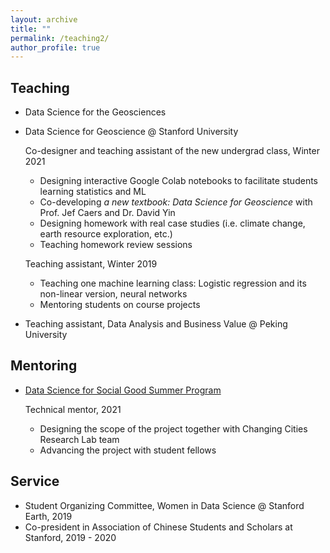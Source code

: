 ```yaml
---
layout: archive
title: ""
permalink: /teaching2/
author_profile: true
---
```


## Teaching 

- Data Science for the Geosciences 

- Data Science for Geoscience @ Stanford University

  Co-designer and teaching assistant of the new undergrad class, Winter 2021   

	- Designing interactive Google Colab notebooks to facilitate students learning statistics and ML   
	- Co-developing *a new textbook: Data Science for Geoscience* with Prof. Jef Caers and Dr. David Yin
	- Designing homework with real case studies (i.e. climate change, earth resource exploration, etc.)   
	- Teaching homework review sessions 

  Teaching assistant, Winter 2019   

	- Teaching one machine learning class: Logistic regression and its non-linear version, neural networks   
	- Mentoring students on course projects    

- Teaching assistant, Data Analysis and Business Value @ Peking University
	 

## Mentoring 

- [Data Science for Social Good Summer Program](https://datascience.stanford.edu/programs/data-science-social-good-summer-program)

	Technical mentor, 2021 
	- Designing the scope of the project together with Changing Cities Research Lab team
	- Advancing the project with student fellows

## Service
- Student Organizing Committee, Women in Data Science @ Stanford Earth, 2019
- Co-president in Association of Chinese Students and Scholars at Stanford, 2019 - 2020